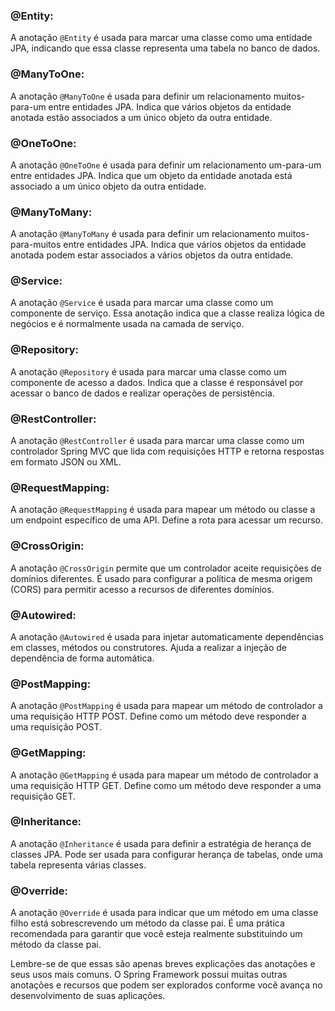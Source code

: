 
### **@Entity:**
A anotação `@Entity` é usada para marcar uma classe como uma entidade JPA, 
indicando que essa classe representa uma tabela no banco de dados.

### **@ManyToOne:**
A anotação `@ManyToOne` é usada para definir um relacionamento muitos-para-um entre entidades JPA. 
Indica que vários objetos da entidade anotada estão associados a um único objeto da outra entidade.

### **@OneToOne:**
A anotação `@OneToOne` é usada para definir um relacionamento um-para-um entre entidades JPA.
Indica que um objeto da entidade anotada está associado a um único objeto da outra entidade.

### **@ManyToMany:**
A anotação `@ManyToMany` é usada para definir um relacionamento muitos-para-muitos entre entidades JPA. 
Indica que vários objetos da entidade anotada podem estar associados a vários objetos da outra entidade.

### **@Service:**
A anotação `@Service` é usada para marcar uma classe como um componente de serviço. 
Essa anotação indica que a classe realiza lógica de negócios e é normalmente usada na camada de serviço.

### **@Repository:**
A anotação `@Repository` é usada para marcar uma classe como um componente de acesso a dados. 
Indica que a classe é responsável por acessar o banco de dados e realizar operações de persistência.

### **@RestController:**
A anotação `@RestController` é usada para marcar uma classe como um controlador Spring MVC 
que lida com requisições HTTP e retorna respostas em formato JSON ou XML.

### **@RequestMapping:**
A anotação `@RequestMapping` é usada para mapear um método ou classe a um endpoint específico de uma API. 
Define a rota para acessar um recurso.

### **@CrossOrigin:**
A anotação `@CrossOrigin` permite que um controlador aceite requisições de domínios diferentes. 
É usado para configurar a política de mesma origem (CORS) para permitir acesso a recursos de diferentes domínios.

### **@Autowired:**
A anotação `@Autowired` é usada para injetar automaticamente dependências em classes, métodos ou construtores.
Ajuda a realizar a injeção de dependência de forma automática.

### **@PostMapping:**
A anotação `@PostMapping` é usada para mapear um método de controlador a uma requisição HTTP POST.
Define como um método deve responder a uma requisição POST.

### **@GetMapping:**
A anotação `@GetMapping` é usada para mapear um método de controlador a uma requisição HTTP GET.
Define como um método deve responder a uma requisição GET.

### **@Inheritance:**
A anotação `@Inheritance` é usada para definir a estratégia de herança de classes JPA.
Pode ser usada para configurar herança de tabelas, onde uma tabela representa várias classes.

### **@Override:**
A anotação `@Override` é usada para indicar que um método em uma classe filho está sobrescrevendo um método da classe pai.
É uma prática recomendada para garantir que você esteja realmente substituindo um método da classe pai.

Lembre-se de que essas são apenas breves explicações das anotações e seus usos mais comuns. O Spring Framework possui muitas outras anotações e recursos que podem ser explorados conforme você avança no desenvolvimento de suas aplicações.
